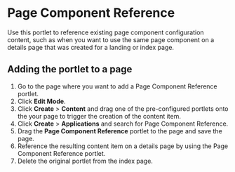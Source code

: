# Page Component Reference

Use this portlet to reference existing page component configuration content, such as when you want to use the same page component on a details page that was created for a landing or index page.

## Adding the portlet to a page

1.  Go to the page where you want to add a Page Component Reference portlet.
2.  Click **Edit Mode**.
3.  Click **Create** \> **Content** and drag one of the pre-configured portlets onto the your page to trigger the creation of the content item.
4.  Click **Create** \> **Applications** and search for Page Component Reference.
5.  Drag the **Page Component Reference** portlet to the page and save the page.
6.  Reference the resulting content item on a details page by using the Page Component Reference portlet.
7.  Delete the original portlet from the index page.


